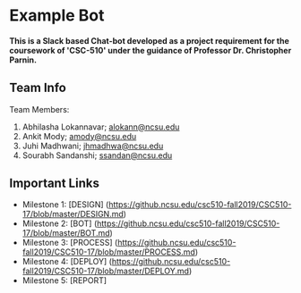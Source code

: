<h1>Example Bot</h1> 

#### This is a Slack based Chat-bot developed as a project requirement for the coursework of 'CSC-510' under the guidance of Professor Dr. Christopher Parnin.

## Team Info

 Team Members:
1. Abhilasha Lokannavar; alokann@ncsu.edu 
2. Ankit Mody; amody@ncsu.edu 
3. Juhi Madhwani; jhmadhwa@ncsu.edu 
4. Sourabh Sandanshi; ssandan@ncsu.edu 

## Important Links
* Milestone 1: [DESIGN] (https://github.ncsu.edu/csc510-fall2019/CSC510-17/blob/master/DESIGN.md) 
* Milestone 2: [BOT] (https://github.ncsu.edu/csc510-fall2019/CSC510-17/blob/master/BOT.md) 
* Milestone 3: [PROCESS] (https://github.ncsu.edu/csc510-fall2019/CSC510-17/blob/master/PROCESS.md) 
* Milestone 4: [DEPLOY] (https://github.ncsu.edu/csc510-fall2019/CSC510-17/blob/master/DEPLOY.md) 
* Milestone 5: [REPORT]


